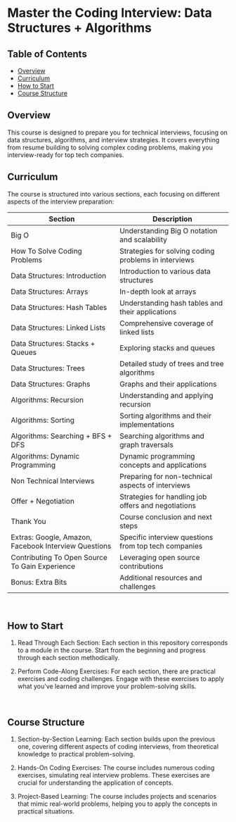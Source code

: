 <!-- omit in toc -->
# Master the Coding Interview: Data Structures + Algorithms
<!-- omit in toc -->
## Table of Contents
- [Overview](#overview)
- [Curriculum](#curriculum)
- [How to Start](#how-to-start)
- [Course Structure](#course-structure)
  
## Overview
This course is designed to prepare you for technical interviews, focusing on data structures, algorithms, and interview strategies. It covers everything from resume building to solving complex coding problems, making you interview-ready for top tech companies.

## Curriculum
The course is structured into various sections, each focusing on different aspects of the interview preparation:

| Section | Description |
|---------|-------------|
| Big O | Understanding Big O notation and scalability |
| How To Solve Coding Problems | Strategies for solving coding problems in interviews |
| Data Structures: Introduction | Introduction to various data structures |
| Data Structures: Arrays | In-depth look at arrays |
| Data Structures: Hash Tables | Understanding hash tables and their applications |
| Data Structures: Linked Lists | Comprehensive coverage of linked lists |
| Data Structures: Stacks + Queues | Exploring stacks and queues |
| Data Structures: Trees | Detailed study of trees and tree algorithms |
| Data Structures: Graphs | Graphs and their applications |
| Algorithms: Recursion | Understanding and applying recursion |
| Algorithms: Sorting | Sorting algorithms and their implementations |
| Algorithms: Searching + BFS + DFS | Searching algorithms and graph traversals |
| Algorithms: Dynamic Programming | Dynamic programming concepts and applications |
| Non Technical Interviews | Preparing for non-technical aspects of interviews |
| Offer + Negotiation | Strategies for handling job offers and negotiations |
| Thank You | Course conclusion and next steps |
| Extras: Google, Amazon, Facebook Interview Questions | Specific interview questions from top tech companies |
| Contributing To Open Source To Gain Experience | Leveraging open source contributions |
| Bonus: Extra Bits | Additional resources and challenges |

<br />

## How to Start
1. Read Through Each Section: Each section in this repository corresponds to a module in the course. Start from the beginning and progress through each section methodically.

2. Perform Code-Along Exercises: For each section, there are practical exercises and coding challenges. Engage with these exercises to apply what you've learned and improve your problem-solving skills.

<br />

## Course Structure
1. Section-by-Section Learning: Each section builds upon the previous one, covering different aspects of coding interviews, from theoretical knowledge to practical problem-solving.

2. Hands-On Coding Exercises: The course includes numerous coding exercises, simulating real interview problems. These exercises are crucial for understanding the application of concepts.

3. Project-Based Learning: The course includes projects and scenarios that mimic real-world problems, helping you to apply the concepts in practical situations.
